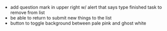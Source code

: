 - add question mark in upper right w/ alert that says type finished task to remove from list
- be able to return to submit new things to the list
- button to toggle background between pale pink and ghost white



